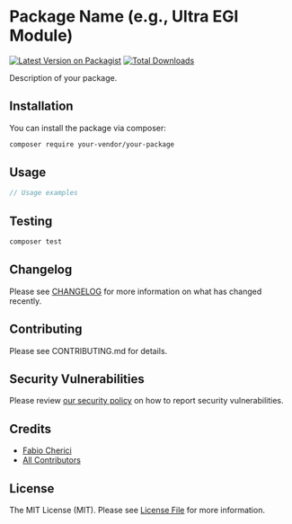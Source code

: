 # Package Name (e.g., Ultra EGI Module)

[![Latest Version on Packagist](https://img.shields.io/packagist/v/your-vendor/your-package.svg?style=flat-square)](https://packagist.org/packages/your-vendor/your-package)
[![Total Downloads](https://img.shields.io/packagist/dt/your-vendor/your-package.svg?style=flat-square)](https://packagist.org/packages/your-vendor/your-package)

Description of your package.

## Installation

You can install the package via composer:

```bash
composer require your-vendor/your-package
```

## Usage

```php
// Usage examples
```

## Testing

```bash
composer test
```

## Changelog

Please see [CHANGELOG](CHANGELOG.md) for more information on what has changed recently.

## Contributing

Please see CONTRIBUTING.md for details.

## Security Vulnerabilities

Please review [our security policy](../../security/policy) on how to report security vulnerabilities.

## Credits

- [Fabio Cherici](https://github.com/your-github)
- [All Contributors](../../contributors)

## License

The MIT License (MIT). Please see [License File](LICENSE.md) for more information.
